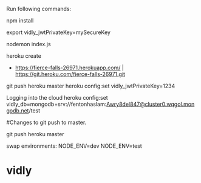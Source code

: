 Run following commands:

npm install

export vidly_jwtPrivateKey=mySecureKey

nodemon index.js

heroku create

- https://fierce-falls-26971.herokuapp.com/ | https://git.heroku.com/fierce-falls-26971.git

git push heroku master
heroku config:set vidly_jwtPrivateKey=1234

Logging into the cloud
heroku config:set vidly_db=mongodb+srv://fentonhaslam:Awry8del847@cluster0.wqgol.mongodb.net/test

#Changes to git push to master.

git push heroku master

swap environments:
NODE_ENV=dev
NODE_ENV=test
# vidly

